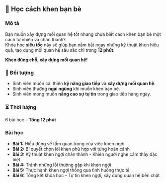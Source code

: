 ## 🌟 Học cách khen bạn bè  

### Mô tả  
Bạn muốn xây dựng mối quan hệ tốt nhưng chưa biết cách khen bạn bè một cách tự nhiên và chân thành?  
Khóa học **siêu tốc** này sẽ giúp bạn nắm bắt ngay những kỹ thuật khen hiệu quả, tạo dựng mối quan hệ sâu sắc chỉ trong **12 phút**.  

**Khen đúng chỗ, xây dựng mối quan hệ!**  

### 🎯 Đối tượng  
- Sinh viên muốn cải thiện **kỹ năng giao tiếp** và **xây dựng mối quan hệ**.  
- Sinh viên thường **ngại ngùng** khi muốn khen bạn bè.  
- Sinh viên mong muốn **nâng cao sự tự tin** trong giao tiếp hàng ngày.  

### ⏳ Thời lượng  
6 bài học – **Tổng 12 phút**  

### Bài học  
- **Bài 1:** Hiểu đúng về tầm quan trọng của việc khen ngợi  
- **Bài 2:** Bí quyết chọn lời khen phù hợp với từng hoàn cảnh  
- **Bài 3:** Kỹ thuật khen ngợi chân thành - Khiến người nghe cảm thấy đặc biệt  
- **Bài 4:** Tránh những lỗi thường gặp khi khen ngợi  
- **Bài 5:** Thực hành khen ngợi thông qua tình huống thực tế  
- **Bài 6:** Tổng kết khóa học – Tự tin khen ngợi, xây dựng quan hệ bền chặt